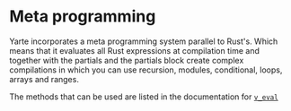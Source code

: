 # Meta programming

Yarte incorporates a meta programming system parallel to Rust's. 
Which means that it evaluates all Rust expressions at compilation 
time and together with the partials and the partials block create 
complex compilations in which you can use recursion, modules, 
conditional, loops, arrays and ranges.

The methods that can be used are listed in the documentation for [`v_eval`](https://docs.rs/v_eval)
